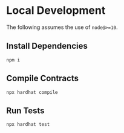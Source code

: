 # Local Development
The following assumes the use of `node@>=10`.
## Install Dependencies
`npm i`
## Compile Contracts
`npx hardhat compile`
## Run Tests
`npx hardhat test`

